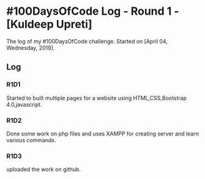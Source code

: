 # #100DaysOfCode Log - Round 1 - [Kuldeep Upreti]

The log of my #100DaysOfCode challenge. Started on [April 04, Wednesday, 2019].

## Log

### R1D1 
Started to built multiple pages for a website using HTML,CSS,Bootstrap 4.0,javascript.

### R1D2
Done some work on php files and uses XAMPP for creating server and learn various commands.

### R1D3
uploaded the work on github.
